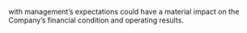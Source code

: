 with management’s expectations could have a material impact on the Company’s financial condition and operating results.